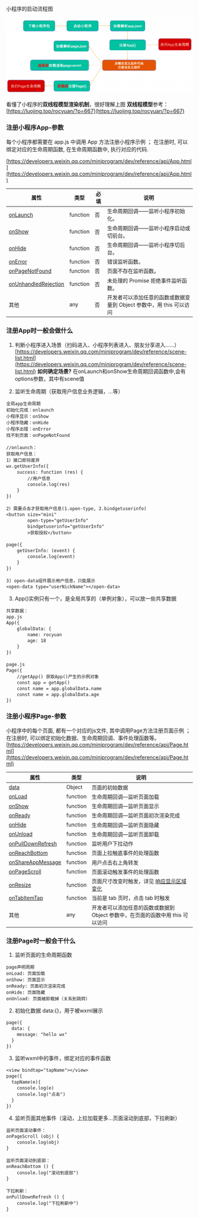 小程序的启动流程图

![](assets/【微信小程序】启动流程&生命周期/1.png)

看懂了小程序的**双线程模型渲染机制**，很好理解上图
**双线程模型**参考： [https://luojing.top/rocyuan/?p=667](https://luojing.top/rocyuan/?p=667)

### 注册小程序App-参数

每个小程序都需要在 app.js 中调用 App 方法注册小程序示例 ； 在注册时, 可以绑定对应的生命周期函数, 在生命周期函数中, 执行对应的代码.

[https://developers.weixin.qq.com/miniprogram/dev/reference/api/App.html](https://developers.weixin.qq.com/miniprogram/dev/reference/api/App.html)

| **属性** | **类型** | **必填** | **说明** |
| --- | --- | --- | --- |
| [onLaunch](https://developers.weixin.qq.com/miniprogram/dev/reference/api/App.html#onLaunch-Object-object) | function | 否 | 生命周期回调——监听小程序初始化。 |
| [onShow](https://developers.weixin.qq.com/miniprogram/dev/reference/api/App.html#onShow-Object-object) | function | 否 | 生命周期回调——监听小程序启动或切前台。 |
| [onHide](https://developers.weixin.qq.com/miniprogram/dev/reference/api/App.html#onHide) | function | 否 | 生命周期回调——监听小程序切后台。 |
| [onError](https://developers.weixin.qq.com/miniprogram/dev/reference/api/App.html#onError-String-error) | function | 否 | 错误监听函数。 |
| [onPageNotFound](https://developers.weixin.qq.com/miniprogram/dev/reference/api/App.html#onPageNotFound-Object-object) | function | 否 | 页面不存在监听函数。 |
| [onUnhandledRejection](https://developers.weixin.qq.com/miniprogram/dev/reference/api/App.html#onUnhandledRejection-Object-object) | function | 否 | 未处理的 Promise 拒绝事件监听函数。 |
| 其他 | any | 否 | 开发者可以添加任意的函数或数据变量到 Object 参数中，用 this 可以访问 |

### 注册App时一般会做什么

1. 判断小程序进入场景（扫码进入、小程序列表进入、朋友分享进入……）
[https://developers.weixin.qq.com/miniprogram/dev/reference/scene-list.html](https://developers.weixin.qq.com/miniprogram/dev/reference/scene-list.html)
**如何确定场景?**
在onLaunch和onShow生命周期回调函数中,会有options参数，其中有scene值

2. 监听生命周期（获取用户信息业务逻辑，…等）

```vue
全局app生命周期
初始化完成：onlaunch
小程序显示：onShow
小程序隐藏：onHide
小程序出错：onError
找不到页面：onPageNotFound

//onlaunch：
获取用户信息：
1）接口即将废弃
wx.getUserInfo({
	success: function (res) {
		//用户信息
		console.log(res)
	}
})

2）需要点击才获取用户信息(1.open-type, 2.bindgetuserinfo)
<button size="mini"
		open-type="getUserInfo"
		bindgetuserinfo="getUserInfo"
		>获取授权</button>

page({
	getUserInfo: (event) {
		console.log(event)
	}
})

3) open-data组件展示用户信息，只能展示
<open-data type="userNickName"></open-data>
```

3. App()实例只有一个，是全局共享的（单例对象），可以放一些共享数据

```vue
共享数据：
app.js
App({
	globalData: {
		name: rocyuan
		age: 18
	}
})

page.js
Page({
	//getApp() 获取App()产生的示例对象
	const app = getApp()
	const name = app.globalData.name
	const name = app.globalData.age
})
```

### 注册小程序Page-参数

小程序中的每个页面, 都有一个对应的js文件, 其中调用Page方法注册页面示例 ； 在注册时, 可以绑定初始化数据、生命周期回调、事件处理函数等。
[https://developers.weixin.qq.com/miniprogram/dev/reference/api/Page.html](https://developers.weixin.qq.com/miniprogram/dev/reference/api/Page.html)

| **属性** | **类型** | **说明** |
| --- | --- | --- |
| [data](https://developers.weixin.qq.com/miniprogram/dev/reference/api/Page.html#data) | Object | 页面的初始数据 |
| [onLoad](https://developers.weixin.qq.com/miniprogram/dev/reference/api/Page.html#onLoad-Object-query) | function | 生命周期回调—监听页面加载 |
| [onShow](https://developers.weixin.qq.com/miniprogram/dev/reference/api/Page.html#onShow) | function | 生命周期回调—监听页面显示 |
| [onReady](https://developers.weixin.qq.com/miniprogram/dev/reference/api/Page.html#onReady) | function | 生命周期回调—监听页面初次渲染完成 |
| [onHide](https://developers.weixin.qq.com/miniprogram/dev/reference/api/Page.html#onHide) | function | 生命周期回调—监听页面隐藏 |
| [onUnload](https://developers.weixin.qq.com/miniprogram/dev/reference/api/Page.html#onUnload) | function | 生命周期回调—监听页面卸载 |
| [onPullDownRefresh](https://developers.weixin.qq.com/miniprogram/dev/reference/api/Page.html#onPullDownRefresh) | function | 监听用户下拉动作 |
| [onReachBottom](https://developers.weixin.qq.com/miniprogram/dev/reference/api/Page.html#onReachBottom) | function | 页面上拉触底事件的处理函数 |
| [onShareAppMessage](https://developers.weixin.qq.com/miniprogram/dev/reference/api/Page.html#onShareAppMessage-Object-object) | function | 用户点击右上角转发 |
| [onPageScroll](https://developers.weixin.qq.com/miniprogram/dev/reference/api/Page.html#onPageScroll-Object-object) | function | 页面滚动触发事件的处理函数 |
| [onResize](https://developers.weixin.qq.com/miniprogram/dev/reference/api/Page.html#onResize-Object-object) | function | 页面尺寸改变时触发，详见 [响应显示区域变化](https://developers.weixin.qq.com/miniprogram/dev/framework/view/resizable.html#%E5%9C%A8%E6%89%8B%E6%9C%BA%E4%B8%8A%E5%90%AF%E7%94%A8%E5%B1%8F%E5%B9%95%E6%97%8B%E8%BD%AC%E6%94%AF%E6%8C%81) |
| [onTabItemTap](https://developers.weixin.qq.com/miniprogram/dev/reference/api/Page.html#onTabItemTap-Object-object) | function | 当前是 tab 页时，点击 tab 时触发 |
| 其他 | any | 开发者可以添加任意的函数或数据到 Object 参数中，在页面的函数中用 this 可以访问 |

### 注册Page时一般会干什么

1. 监听页面的生命周期函数

```vue
page声明周期
onLoad: 页面加载
onShow: 页面显示
onReady: 页面初次渲染完成
onHide: 页面隐藏
onUnload: 页面被卸载掉（关系到跳转）
```

2. 初始化数据 data:{}，用于被wxml展示

```vue
page({
  data: {
    message: "hello wx"
  }
})
```

3. 监听wxml中的事件，绑定对应的事件函数

```vue
<view bindtap="tapName"></view>
page({
  tapName(e){
    console.log(e)
    console.log("点击")
  }
})
```

4. 监听页面其他事件（滚动，上拉加载更多…页面滚动到底部，下拉刷新）

```vue
监听页面滚动事件： 
onPageScroll (obj) {
	console.log(obj)
}

监听页面滚动到底部：
onReachBottom () {
	console.log("滚动到底部")
}

下拉刷新：
onPullDownRefresh () {
	console.log("下拉刷新中")
}
```
